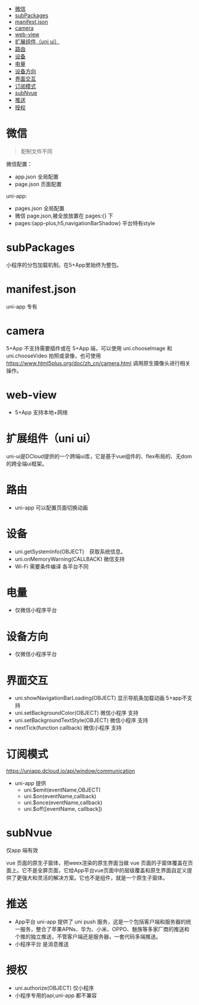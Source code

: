 <!-- TOC -->

- [微信](#微信)
- [subPackages](#subpackages)
- [manifest.json](#manifestjson)
- [camera](#camera)
- [web-view](#web-view)
- [扩展组件（uni ui）](#扩展组件uni-ui)
- [路由](#路由)
- [设备](#设备)
- [电量](#电量)
- [设备方向](#设备方向)
- [界面交互](#界面交互)
- [订阅模式](#订阅模式)
- [subNvue](#subnvue)
- [推送](#推送)
- [授权](#授权)

<!-- /TOC -->


# 微信

> 配制文件不同  

  微信配置：
  * app.json  全局配置 
  * page.json 页面配置
  
  uni-app:
  * pages.json 全局配置
  * 微信 page.json,被全放放置在 pages:{} 下
  * pages:{app-plus,h5,navigationBarShadow} 平台特有style

# subPackages

小程序的分包加载机制。在5+App里始终为整包。

# manifest.json

uni-app 专有

# camera

5+App 不支持需要插件或在 5+App 端，可以使用 uni.chooseImage 和 uni.chooseVideo 拍照或录像，也可使用 https://www.html5plus.org/doc/zh_cn/camera.html 调用原生摄像头进行相关操作。

# web-view

* 5+App 支持本地+网络

# 扩展组件（uni ui）

uni-ui是DCloud提供的一个跨端ui库，它是基于vue组件的、flex布局的、无dom的跨全端ui框架。

# 路由

* uni-app 可以配置页面切换动画

# 设备 

* uni.getSystemInfo(OBJECT)　获取系统信息。
* uni.onMemoryWarning(CALLBACK) 微信支持
* Wi-Fi 需要条件编译 各平台不同

# 电量

* 仅微信小程序平台

# 设备方向

* 仅微信小程序平台

# 界面交互

* uni.showNavigationBarLoading(OBJECT) 显示导航条加载动画 5+app不支持
* uni.setBackgroundColor(OBJECT) 微信小程序 支持
* uni.setBackgroundTextStyle(OBJECT) 微信小程序 支持
* nextTick(function callback) 微信小程序 支持

# 订阅模式

https://uniapp.dcloud.io/api/window/communication

* uni-app 提供
  * uni.$emit(eventName,OBJECT)
  * uni.$on(eventName,callback)
  * uni.$once(eventName,callback)
  * uni.$off([eventName, callback])

# subNvue 

仅app 端有效

vue 页面的原生子窗体，把weex渲染的原生界面当做 vue 页面的子窗体覆盖在页面上。它不是全屏页面，它给App平台vue页面中的层级覆盖和原生界面自定义提供了更强大和灵活的解决方案。它也不是组件，就是一个原生子窗体。

# 推送

* App平台 uni-app 提供了 uni push 服务，这是一个包括客户端和服务器的统一服务，整合了苹果APNs、华为、小米、OPPO、魅族等多家厂商的推送和个推的独立推送，不管客户端还是服务器，一套代码多端推送。
* 小程序平台 是消息推送

# 授权

* uni.authorize(OBJECT) 仅小程序
* 小程序专用的api,uni-app 都不兼容